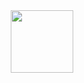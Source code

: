 <div id="header" align="center">
  <img src="[https://i.giphy.com/media/v1.Y2lkPTc5MGI3NjExNGZpNGdqMWljNTZuMTI0cmdrOHpmYWRxMm44dHBpaWo5dzlnMjI0YyZlcD12MV9pbnRlcm5hbF9naWZfYnlfaWQmY3Q9Zw/HgJIjlwfvyQ8Bz4SDm/giphy.gif](https://i.giphy.com/media/v1.Y2lkPTc5MGI3NjExNGZpNGdqMWljNTZuMTI0cmdrOHpmYWRxMm44dHBpaWo5dzlnMjI0YyZlcD12MV9pbnRlcm5hbF9naWZfYnlfaWQmY3Q9Zw/HgJIjlwfvyQ8Bz4SDm/giphy.gif)" width="100"/>
</div>
